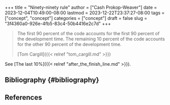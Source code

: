 +++
title = "Ninety-ninety rule"
author = ["Cash Prokop-Weaver"]
date = 2023-12-04T10:49:00-08:00
lastmod = 2023-12-22T23:37:27-08:00
tags = ["concept", "concept"]
categories = ["concept"]
draft = false
slug = "3f4360a0-926e-4fb5-83c4-50b4416e2c7d"
+++

> The first 90 percent of the code accounts for the first 90 percent of the development time. The remaining 10 percent of the code accounts for the other 90 percent of the development time.
>
> [Tom Cargill]({{< relref "tom_cargill.md" >}})

See [The last 10%]({{< relref "after_the_finish_line.md" >}}).


## Bibliography {#bibliography}

## References

<style>.csl-entry{text-indent: -1.5em; margin-left: 1.5em;}</style><div class="csl-bib-body">
</div>
